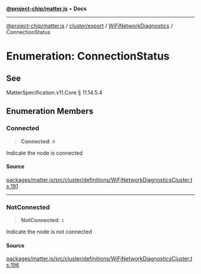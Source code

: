 [**@project-chip/matter.js**](../../../../../README.md) • **Docs**

***

[@project-chip/matter.js](../../../../../modules.md) / [cluster/export](../../../README.md) / [WiFiNetworkDiagnostics](../README.md) / ConnectionStatus

# Enumeration: ConnectionStatus

## See

MatterSpecification.v11.Core § 11.14.5.4

## Enumeration Members

### Connected

> **Connected**: `0`

Indicate the node is connected

#### Source

[packages/matter.js/src/cluster/definitions/WiFiNetworkDiagnosticsCluster.ts:191](https://github.com/project-chip/matter.js/blob/7a8cbb56b87d4ccf34bec5a9a95ab40a1711324f/packages/matter.js/src/cluster/definitions/WiFiNetworkDiagnosticsCluster.ts#L191)

***

### NotConnected

> **NotConnected**: `1`

Indicate the node is not connected

#### Source

[packages/matter.js/src/cluster/definitions/WiFiNetworkDiagnosticsCluster.ts:196](https://github.com/project-chip/matter.js/blob/7a8cbb56b87d4ccf34bec5a9a95ab40a1711324f/packages/matter.js/src/cluster/definitions/WiFiNetworkDiagnosticsCluster.ts#L196)
